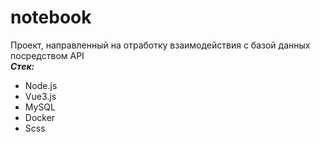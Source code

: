 # notebook  
Проект, направленный на отработку взаимодействия с базой данных посредством API  
***Стек:***
  - Node.js  
  - Vue3.js  
  - MySQL  
  - Docker  
  - Scss  

